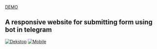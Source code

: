 <a href="https://ivan-kononchuk.github.io/Test-task-RGB/">DEMO</a>
<h2>A responsive website for submitting form using bot in telegram</h2>
<a href="https://ibb.co/th4034y"><img src="https://i.ibb.co/N3s07sw/Dekstop.jpg" alt="Dekstop" border="0"></a>
<a href="https://ibb.co/cDpn5f5"><img src="https://i.ibb.co/KFQvZ4Z/Mobile.jpg" alt="Mobile" border="0"></a>
